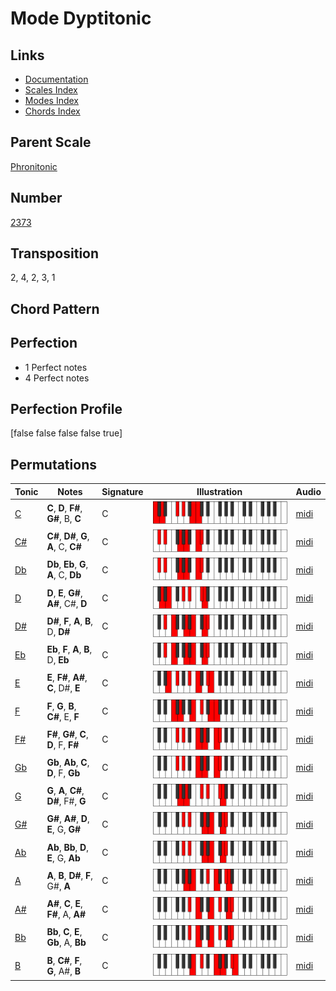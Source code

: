 # Mode Dyptitonic

## Links

- [Documentation](README.md)
- [Scales Index](Scales.md)
- [Modes Index](Modes.md)
- [Chords Index](Chords.md)

## Parent Scale

[Phronitonic](ScalePhronitonic.md)

## Number

[2373](https://ianring.com/musictheory/scales/2373)

## Transposition

2, 4, 2, 3, 1

## Chord Pattern



## Perfection

- 1 Perfect notes
- 4 Perfect notes

## Perfection Profile

[false false false false true]

## Permutations

| Tonic | Notes | Signature | Illustration | Audio |
|-------|-------|-----------|--------------|-------|
| [C](ModeCNaturalDyptitonic.md) | **C**, **D**, **F#**, **G#**, B, **C** | C | ![CNaturalDyptitonic](ModeCNaturalDyptitonic.png) | [midi](https://github.com/edipermadi/music/blob/main/docs/ModeCNaturalDyptitonic.mid?raw=true) |
| [C#](ModeCSharpDyptitonic.md) | **C#**, **D#**, **G**, **A**, C, **C#** | C | ![CSharpDyptitonic](ModeCSharpDyptitonic.png) | [midi](https://github.com/edipermadi/music/blob/main/docs/ModeCSharpDyptitonic.mid?raw=true) |
| [Db](ModeDFlatDyptitonic.md) | **Db**, **Eb**, **G**, **A**, C, **Db** | C | ![DFlatDyptitonic](ModeDFlatDyptitonic.png) | [midi](https://github.com/edipermadi/music/blob/main/docs/ModeDFlatDyptitonic.mid?raw=true) |
| [D](ModeDNaturalDyptitonic.md) | **D**, **E**, **G#**, **A#**, C#, **D** | C | ![DNaturalDyptitonic](ModeDNaturalDyptitonic.png) | [midi](https://github.com/edipermadi/music/blob/main/docs/ModeDNaturalDyptitonic.mid?raw=true) |
| [D#](ModeDSharpDyptitonic.md) | **D#**, **F**, **A**, **B**, D, **D#** | C | ![DSharpDyptitonic](ModeDSharpDyptitonic.png) | [midi](https://github.com/edipermadi/music/blob/main/docs/ModeDSharpDyptitonic.mid?raw=true) |
| [Eb](ModeEFlatDyptitonic.md) | **Eb**, **F**, **A**, **B**, D, **Eb** | C | ![EFlatDyptitonic](ModeEFlatDyptitonic.png) | [midi](https://github.com/edipermadi/music/blob/main/docs/ModeEFlatDyptitonic.mid?raw=true) |
| [E](ModeENaturalDyptitonic.md) | **E**, **F#**, **A#**, **C**, D#, **E** | C | ![ENaturalDyptitonic](ModeENaturalDyptitonic.png) | [midi](https://github.com/edipermadi/music/blob/main/docs/ModeENaturalDyptitonic.mid?raw=true) |
| [F](ModeFNaturalDyptitonic.md) | **F**, **G**, **B**, **C#**, E, **F** | C | ![FNaturalDyptitonic](ModeFNaturalDyptitonic.png) | [midi](https://github.com/edipermadi/music/blob/main/docs/ModeFNaturalDyptitonic.mid?raw=true) |
| [F#](ModeFSharpDyptitonic.md) | **F#**, **G#**, **C**, **D**, F, **F#** | C | ![FSharpDyptitonic](ModeFSharpDyptitonic.png) | [midi](https://github.com/edipermadi/music/blob/main/docs/ModeFSharpDyptitonic.mid?raw=true) |
| [Gb](ModeGFlatDyptitonic.md) | **Gb**, **Ab**, **C**, **D**, F, **Gb** | C | ![GFlatDyptitonic](ModeGFlatDyptitonic.png) | [midi](https://github.com/edipermadi/music/blob/main/docs/ModeGFlatDyptitonic.mid?raw=true) |
| [G](ModeGNaturalDyptitonic.md) | **G**, **A**, **C#**, **D#**, F#, **G** | C | ![GNaturalDyptitonic](ModeGNaturalDyptitonic.png) | [midi](https://github.com/edipermadi/music/blob/main/docs/ModeGNaturalDyptitonic.mid?raw=true) |
| [G#](ModeGSharpDyptitonic.md) | **G#**, **A#**, **D**, **E**, G, **G#** | C | ![GSharpDyptitonic](ModeGSharpDyptitonic.png) | [midi](https://github.com/edipermadi/music/blob/main/docs/ModeGSharpDyptitonic.mid?raw=true) |
| [Ab](ModeAFlatDyptitonic.md) | **Ab**, **Bb**, **D**, **E**, G, **Ab** | C | ![AFlatDyptitonic](ModeAFlatDyptitonic.png) | [midi](https://github.com/edipermadi/music/blob/main/docs/ModeAFlatDyptitonic.mid?raw=true) |
| [A](ModeANaturalDyptitonic.md) | **A**, **B**, **D#**, **F**, G#, **A** | C | ![ANaturalDyptitonic](ModeANaturalDyptitonic.png) | [midi](https://github.com/edipermadi/music/blob/main/docs/ModeANaturalDyptitonic.mid?raw=true) |
| [A#](ModeASharpDyptitonic.md) | **A#**, **C**, **E**, **F#**, A, **A#** | C | ![ASharpDyptitonic](ModeASharpDyptitonic.png) | [midi](https://github.com/edipermadi/music/blob/main/docs/ModeASharpDyptitonic.mid?raw=true) |
| [Bb](ModeBFlatDyptitonic.md) | **Bb**, **C**, **E**, **Gb**, A, **Bb** | C | ![BFlatDyptitonic](ModeBFlatDyptitonic.png) | [midi](https://github.com/edipermadi/music/blob/main/docs/ModeBFlatDyptitonic.mid?raw=true) |
| [B](ModeBNaturalDyptitonic.md) | **B**, **C#**, **F**, **G**, A#, **B** | C | ![BNaturalDyptitonic](ModeBNaturalDyptitonic.png) | [midi](https://github.com/edipermadi/music/blob/main/docs/ModeBNaturalDyptitonic.mid?raw=true) |
